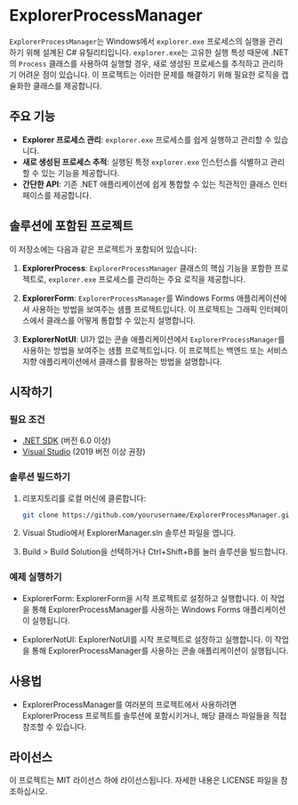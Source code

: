 # ExplorerProcessManager

`ExplorerProcessManager`는 Windows에서 `explorer.exe` 프로세스의 실행을 관리하기 위해 설계된 C# 유틸리티입니다. `explorer.exe`는 고유한 실행 특성 때문에 .NET의 `Process` 클래스를 사용하여 실행할 경우, 새로 생성된 프로세스를 추적하고 관리하기 어려운 점이 있습니다. 이 프로젝트는 이러한 문제를 해결하기 위해 필요한 로직을 캡슐화한 클래스를 제공합니다.

## 주요 기능

- **Explorer 프로세스 관리**: `explorer.exe` 프로세스를 쉽게 실행하고 관리할 수 있습니다.
- **새로 생성된 프로세스 추적**: 실행된 특정 `explorer.exe` 인스턴스를 식별하고 관리할 수 있는 기능을 제공합니다.
- **간단한 API**: 기존 .NET 애플리케이션에 쉽게 통합할 수 있는 직관적인 클래스 인터페이스를 제공합니다.

## 솔루션에 포함된 프로젝트

이 저장소에는 다음과 같은 프로젝트가 포함되어 있습니다:

1. **ExplorerProcess**: `ExplorerProcessManager` 클래스의 핵심 기능을 포함한 프로젝트로, `explorer.exe` 프로세스를 관리하는 주요 로직을 제공합니다.

2. **ExplorerForm**: `ExplorerProcessManager`를 Windows Forms 애플리케이션에서 사용하는 방법을 보여주는 샘플 프로젝트입니다. 이 프로젝트는 그래픽 인터페이스에서 클래스를 어떻게 통합할 수 있는지 설명합니다.

3. **ExplorerNotUI**: UI가 없는 콘솔 애플리케이션에서 `ExplorerProcessManager`를 사용하는 방법을 보여주는 샘플 프로젝트입니다. 이 프로젝트는 백엔드 또는 서비스 지향 애플리케이션에서 클래스를 활용하는 방법을 설명합니다.

## 시작하기

### 필요 조건

- [.NET SDK](https://dotnet.microsoft.com/download) (버전 6.0 이상)
- [Visual Studio](https://visualstudio.microsoft.com/) (2019 버전 이상 권장)

### 솔루션 빌드하기

1. 리포지토리를 로컬 머신에 클론합니다:
   ```bash
   git clone https://github.com/yourusername/ExplorerProcessManager.git
2. Visual Studio에서 ExplorerManager.sln 솔루션 파일을 엽니다.

3. Build > Build Solution을 선택하거나 Ctrl+Shift+B를 눌러 솔루션을 빌드합니다.

### 예제 실행하기
- ExplorerForm: ExplorerForm을 시작 프로젝트로 설정하고 실행합니다. 이 작업을 통해 ExplorerProcessManager를 사용하는 Windows Forms 애플리케이션이 실행됩니다.

- ExplorerNotUI: ExplorerNotUI를 시작 프로젝트로 설정하고 실행합니다. 이 작업을 통해 ExplorerProcessManager를 사용하는 콘솔 애플리케이션이 실행됩니다.

## 사용법
- ExplorerProcessManager를 여러분의 프로젝트에서 사용하려면 ExplorerProcess 프로젝트를 솔루션에 포함시키거나, 해당 클래스 파일들을 직접 참조할 수 있습니다.

## 라이선스
이 프로젝트는 MIT 라이선스 하에 라이선스됩니다. 자세한 내용은 LICENSE 파일을 참조하십시오.
